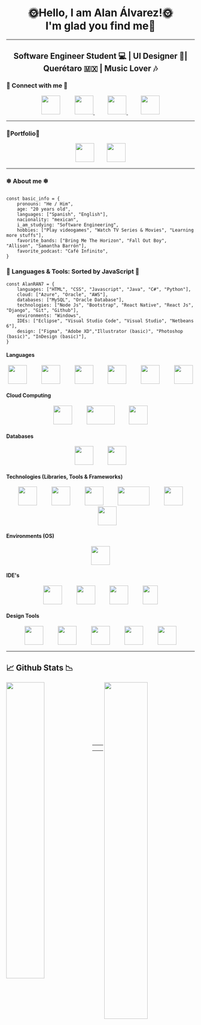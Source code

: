 <!-- **4lr0d7/4lr0d7** is a ✨ _special_ ✨ repository because its `README.md` (this file) appears on your GitHub profile. -->
<h1 align="center">🌞Hello, I am Alan Álvarez!🌞 <br>I'm glad you find me🎉</h1>
<hr>
<div align = "center">
<h2>Software Engineer Student 💻 | UI Designer 🎨| Querétaro 🇲🇽 | Music Lover 🎶</h2> 
</div>
<h3>📸 Connect with me 📸</h3>
<div align = "center">
<a href = "mailto:alan.alvnie@gmail.com" title = "Gmail"><img src="https://cdn-icons-png.flaticon.com/512/732/732200.png" style="height: 50px; width: 50px;"></a>
<a href = "https://www.linkedin.com/in/alan-rodrigo-%C3%A1lvarez-nieves-70a7331bb/" title = "LinkedIn"> <img src = "https://cdn-icons-png.flaticon.com/512/1409/1409945.png" style = "height: 50px; width: 50px; margin-left: 35px"/> </a>
<a href = "https://twitter.com/Zavniex?t=9r205fcz10xesiawcNwrog&s=09" title = "Twitter"> <img src = "https://cdn-icons-png.flaticon.com/512/1409/1409937.png"  style = "height: 50px; width: 50px; margin-left: 35px"/> </a>
<a href = "https://instagram.com/zavniex_?igshid=YmMyMTA2M2Y=" title = "Instagram"><img src = "https://cdn-icons-png.flaticon.com/512/2111/2111463.png" style = "height: 50px; width: 50px; margin-left: 35px"/></a>
</div>
<hr>
<h3>💼Portfolio💼</h3>
<div align = "center">
<a href = "https://www.behance.net/alanlvarez1" title = "Behance"> <img src = "https://cdn-icons-png.flaticon.com/512/145/145799.png" style = "height: 50px; width: 50px;"/></a>
<a href = "https://github.com/AlanRAN7" title = "Github"> <img  src= "https://cdn-icons-png.flaticon.com/512/25/25657.png"style = "height: 50px; width: 50px; margin-left: 30px;"/></a>
</div>
<hr>
<h3> ❄ About me ❄</h3>
<div align = "center">
  <img src="https://komarev.com/ghpvc/?username=AlanRAN7&style=for-the-badge&color=C72C41" alt=""/>
</div>

```JS
const basic_info = {
    pronouns: "He / Him",
    age: "20 years old",
    languages: ["Spanish", "English"],
    nacionality: "mexican",
    i_am_studying: "Software Engineering",
    hobbies: ["Play videogames", "Watch TV Series & Movies", "Learning more stuffs"],
    favorite_bands: ["Bring Me The Horizon", "Fall Out Boy", "Allison", "Samantha Barrón"],
    favorite_podcast: "Café Infinito",
}
```
<h3>📱 Languages & Tools: Sorted by JavaScript 📱</h3>

```JS
const AlanRAN7 = {
    languages: ["HTML", "CSS", "Javascript", "Java", "C#", "Python"],
    cloud: ["Azure", "Oracle", "AWS"],
    databases: ["MySQL", "Oracle Database"],
    technologies: ["Node Js", "Bootstrap", "React Native", "React Js", "Django", "Git", "Github"],
    environments: "Windows",
    IDEs: ["Eclipse", "Visual Studio Code", "Visual Studio", "Netbeans 6"],
    design: ["Figma", "Adobe XD","Illustrator (basic)", "Photoshop (basic)", "InDesign (basic)"],
}
```

<h4>Languages</h4>
<div align = "center">
<img src = "https://cdn-icons-png.flaticon.com/512/174/174854.png" style = "height: 50px; width: 50px;"/>
<img src = "https://cdn-icons-png.flaticon.com/512/732/732190.png" style = "height: 50px; width: 50px; margin-left: 35px"/>
<img src = "https://cdn-icons-png.flaticon.com/512/5968/5968292.png" style = "height: 50px; width: 50px; margin-left: 35px"/>
<img src = "https://cdn-icons-png.flaticon.com/512/226/226777.png" style = "height: 50px; width: 50px; margin-left: 35px"/>
<img src = "https://cdn-icons-png.flaticon.com/512/6132/6132221.png" style = "height: 50px; width: 50px; margin-left: 35px"/>
<img src = "https://cdn-icons-png.flaticon.com/512/5968/5968350.png" style = "height: 50px; width: 50px; margin-left: 35px"/>
</div>
<h4>Cloud Computing</h4>
<div align = "center">
<img src = "https://cdn-icons-png.flaticon.com/512/873/873107.png" style = "height: 50px; width: 50px;"/>
<img src = "https://img.michollo.com/app/deal/329-1590421170899.png" style = "height: 50px; width: 75px; margin-left: 35px"/>
<img src = "https://bird.trom.tf/pic/media%2FFLpx7USXwAUwjIL.jpg%3Fname%3Dsmall" style = "height: 50px; width: 50px; margin-left: 35px"/>
</div>
<h4>Databases</h4>
<div align = "center">
<img src = "https://cdn-icons-png.flaticon.com/512/5968/5968254.png" style = "height: 50px; width: 50px;"/>
<img src = "https://cdn-icons-png.flaticon.com/512/5969/5969229.png" style = "height: 50px; width: 50px; margin-left: 35px"/>
</div>
<h4>Technologies (Libraries, Tools & Frameworks)</h4>
<div align = "center">
<img src = "https://cdn-icons-png.flaticon.com/512/5968/5968322.png" style = "height: 50px; width: 50px;"/>
<img src = "https://cdn-icons-png.flaticon.com/512/5968/5968672.png" style = "height: 50px; width: 50px; margin-left: 35px"/>
<img src = "https://cdn-icons-png.flaticon.com/512/1126/1126012.png" style = "height: 50px; width: 50px; margin-left: 35px"/>
<img src = "https://encrypted-tbn0.gstatic.com/images?q=tbn:ANd9GcTCCXSpcgNhTO-GbRDvCWXoWzRX23zJ-pVIHEuOX7Bxt6_Sdjax5ZmuVoIVLJWbE0QcbEE&usqp=CAU" style = "height: 50px; width: 85px; margin-left: 35px"/>
<img src = "https://cdn-icons-png.flaticon.com/512/2111/2111605.png"style = "height: 50px; width: 50px; margin-left: 35px"/>
<img src = "https://cdn-icons-png.flaticon.com/512/733/733609.png" style = "height: 50px; width: 50px; margin-left: 35px"/>
</div>
<h4>Environments (OS)</h4>
<div align = "center">
<img src = "https://cdn-icons-png.flaticon.com/512/270/270831.png" style = "height: 50px; width: 50px;"/>
</div>

<h4>IDE's</h4>
<div align = "center">
<img src = "https://ahorasomos.izertis.com/globetesting/wp-content/uploads/2019/01/logoeclipse2.png" style = "height: 50px; width: 50px;"/>
<img src = "https://upload.wikimedia.org/wikipedia/commons/thumb/9/9a/Visual_Studio_Code_1.35_icon.svg/2048px-Visual_Studio_Code_1.35_icon.svg.png" style = "height: 50px; width: 50px; margin-left: 35px"/>
<img src = "https://cdn-icons-png.flaticon.com/512/906/906324.png" style = "height: 50px; width: 50px; margin-left: 35px"/>
<img src = "https://upload.wikimedia.org/wikipedia/commons/thumb/9/98/Apache_NetBeans_Logo.svg/1776px-Apache_NetBeans_Logo.svg.png" style = "height: 50px; width: 40px; margin-left: 35px"/>
</div>
    <!-- IDEs: ["Eclipse", "Visual Studio Code", "Visual Studio", "Netbeans 6", "CodeBlocks"],
    design: ["Figma", "Adobe XD","Illustrator (basic)", "Photoshop (basic)", "InDesign (basic)"], -->
<h4>Design Tools</h4>
<div align = "center">
<img src = "https://cdn-icons-png.flaticon.com/512/5968/5968705.png" style = "height: 50px; width: 50px;"/>
<img src = "https://cdn-icons-png.flaticon.com/512/5968/5968559.png" style = "height: 50px; width: 50px; margin-left: 35px"/>
<img src = "https://cdn-icons-png.flaticon.com/512/5968/5968472.png" style = "height: 50px; width: 50px; margin-left: 35px"/>
<img src = "https://cdn-icons-png.flaticon.com/512/5968/5968520.png" style = "height: 50px; width: 50px; margin-left: 35px"/>
<img src = "https://cdn-icons-png.flaticon.com/512/5968/5968482.png" style = "height: 50px; width: 50px; margin-left: 35px"/>
</div>
<hr>

<h2>📈 Github Stats 📉</h2>
<img width="45%" align="left" src="https://github-readme-stats.vercel.app/api/top-langs/?username=AlanRAN7&langs_count=10&layout=compact" />
<img width="48%" align="right" src="https://github-readme-stats.vercel.app/api?username=AlanRAN7&show_icons=true&hide_border=true" /> 
<br>
<br>
<br>
<br>
<br>
<br>
<br>
<br>
<br>
<hr>
<!-- <h3>🎶 Spotify Playing 🎶</h3>
[<img src = "https://spotify-now-playing-4lr0d7.vercel.app/api/spotify" alt = "4lr0d7 | Spotify Now Playing" width = "350" />](https://open.spotify.com/user/315eyuradayohf5zm2gud4ekotcy)
-->
<hr>
<br>
<!-- *we're dying to live and we're living to die*
- Bring Me The Horizon -->
